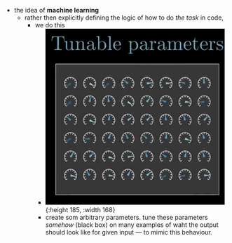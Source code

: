 - the idea of **machine learning**
	- rather then explicitly defining the logic of how to do *the task* in code,
		- we do this
			- ![image.png](../assets/image_1739259202223_0.png){:height 185, :width 168}
			- create som arbitrary parameters. tune these parameters *somehow* (black box) on many examples of waht the output should look like for given input — to mimic this behaviour.
